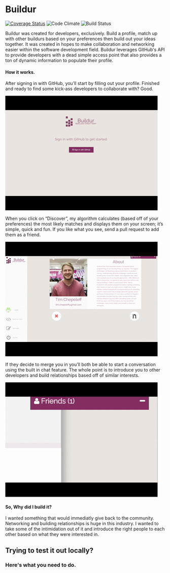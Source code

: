 # Buildur

[![Coverage Status](https://coveralls.io/repos/timchepeleff/breakable_toy/badge.svg?branch=master&service=github)](https://coveralls.io/github/timchepeleff/breakable_toy?branch=master)
![Code Climate](https://codeclimate.com/github/timchepeleff/breakable_toy.png)
![Build Status](https://codeship.com/projects/7ab3a5b0-0d68-0133-2c10-26641c8a7ff7/status?branch=master)

Buildur was created for developers, exclusively. Build a profile, match up with other buildurs based on your preferences then build out your ideas together. It was created in hopes to make collaboration and networking easier within the software development field. Buildur leverages GitHub's API to provide developers with a dead simple access point that also provides a ton of dynamic information to populate their profile.

#### How it works.
After signing in with GitHub, you’ll start by filling out your profile. Finished and ready to find some kick-ass developers to collaborate with? Good.

![sign_in](/app/assets/images/sign_in.gif)

When you click on “Discover”,  my algorithm calculates (based off of your preferences) the most likely matches and displays them on your screen; it’s simple, quick and fun. If you like what you see, send a pull request to add them as a friend.

![swipe](/app/assets/images/swipe.gif)

If they decide to merge you in you’ll both be able to start a conversation using the built in chat feature. The whole point is to introduce you to other developers and build relationships based off of similar interests.

![chat](/app/assets/images/chat.gif)

#### So, Why did I build it?
I wanted something that would immediatly give back to the community. Networking and building relationships is huge in this industry. I wanted to take some of the intimidation out of it and introduce the right people to each other based on what they were interested in.

## Trying to test it out locally?
### Here's what you need to do.


